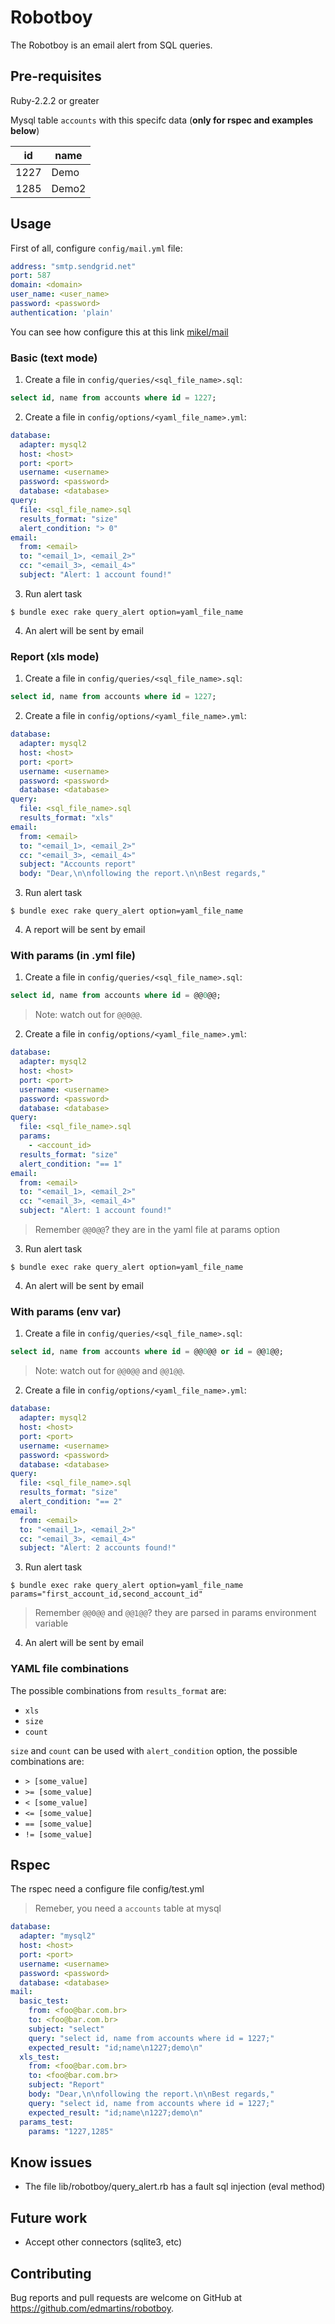 # Robotboy

The Robotboy is an email alert from SQL queries.

## Pre-requisites

Ruby-2.2.2 or greater

Mysql table ```accounts``` with this specifc data (**only for rspec and examples below**)

| id    | name  |
| ----- | ----- |
| 1227  | Demo  |
| 1285  | Demo2 |

## Usage

  First of all, configure ```config/mail.yml``` file:

  ```yaml
  address: "smtp.sendgrid.net"
  port: 587
  domain: <domain>
  user_name: <user_name>
  password: <password>
  authentication: 'plain'
  ```
  
  You can see how configure this at this link [mikel/mail](https://github.com/mikel/mail)

### Basic (text mode)

  1. Create a file in ```config/queries/<sql_file_name>.sql```:

  ```sql
  select id, name from accounts where id = 1227;
  ```

  2. Create a file in ```config/options/<yaml_file_name>.yml```:
  
  ```yaml
  database:
    adapter: mysql2
    host: <host>
    port: <port>
    username: <username>
    password: <password>
    database: <database>
  query:
    file: <sql_file_name>.sql
    results_format: "size"
    alert_condition: "> 0"
  email:
    from: <email>
    to: "<email_1>, <email_2>"
    cc: "<email_3>, <email_4>"
    subject: "Alert: 1 account found!"
  ```

  3. Run alert task

    $ bundle exec rake query_alert option=yaml_file_name

  4. An alert will be sent by email

### Report (xls mode)

  1. Create a file in ```config/queries/<sql_file_name>.sql```:

  ```sql
  select id, name from accounts where id = 1227;
  ```

  2. Create a file in ```config/options/<yaml_file_name>.yml```:
  
  ```yaml
  database:
    adapter: mysql2
    host: <host>
    port: <port>
    username: <username>
    password: <password>
    database: <database>
  query:
    file: <sql_file_name>.sql
    results_format: "xls"
  email:
    from: <email>
    to: "<email_1>, <email_2>"
    cc: "<email_3>, <email_4>"
    subject: "Accounts report"
    body: "Dear,\n\nfollowing the report.\n\nBest regards,"
  ```

  3. Run alert task

    $ bundle exec rake query_alert option=yaml_file_name

  4. A report will be sent by email

### With params (in .yml file)

  1. Create a file in ```config/queries/<sql_file_name>.sql```:

  ```sql
  select id, name from accounts where id = @@0@@;
  ```

  > Note: watch out for ```@@0@@```.

  2. Create a file in ```config/options/<yaml_file_name>.yml```:
  
  ```yaml
  database:
    adapter: mysql2
    host: <host>
    port: <port>
    username: <username>
    password: <password>
    database: <database>
  query:
    file: <sql_file_name>.sql
    params: 
      - <account_id>
    results_format: "size"
    alert_condition: "== 1"
  email:
    from: <email>
    to: "<email_1>, <email_2>"
    cc: "<email_3>, <email_4>"
    subject: "Alert: 1 account found!"
  ```

  > Remember ```@@0@@```? they are in the yaml file at params option

  3. Run alert task

    $ bundle exec rake query_alert option=yaml_file_name

  4. An alert will be sent by email

### With params (env var)

  1. Create a file in ```config/queries/<sql_file_name>.sql```:

  ```sql
  select id, name from accounts where id = @@0@@ or id = @@1@@;
  ```

  > Note: watch out for ```@@0@@``` and ```@@1@@```.

  2. Create a file in ```config/options/<yaml_file_name>.yml```:

  ```yaml
  database:
    adapter: mysql2
    host: <host>
    port: <port>
    username: <username>
    password: <password>
    database: <database>
  query:
    file: <sql_file_name>.sql
    results_format: "size"
    alert_condition: "== 2"
  email:
    from: <email>
    to: "<email_1>, <email_2>"
    cc: "<email_3>, <email_4>"
    subject: "Alert: 2 accounts found!"
  ```

  3. Run alert task

    $ bundle exec rake query_alert option=yaml_file_name params="first_account_id,second_account_id"
    
  > Remember ```@@0@@``` and ```@@1@@```? they are parsed in params environment variable

  4. An alert will be sent by email

### YAML file combinations

The possible combinations from ```results_format``` are:
  - ```xls```
  - ```size```
  - ```count```

```size``` and ```count``` can be used with ```alert_condition``` option, the possible combinations are:
  - ```> [some_value]```
  - ```>= [some_value]```
  - ```< [some_value]```
  - ```<= [some_value]```
  - ```== [some_value]```
  - ```!= [some_value]```

## Rspec

The rspec need a configure file config/test.yml

> Remeber, you need a ```accounts``` table at mysql

```yaml
database:
  adapter: "mysql2"
  host: <host>
  port: <port>
  username: <username>
  password: <password>
  database: <database>
mail:
  basic_test:
    from: <foo@bar.com.br>
    to: <foo@bar.com.br>
    subject: "select"
    query: "select id, name from accounts where id = 1227;"
    expected_result: "id;name\n1227;demo\n"
  xls_test:
    from: <foo@bar.com.br>
    to: <foo@bar.com.br>
    subject: "Report"
    body: "Dear,\n\nfollowing the report.\n\nBest regards,"
    query: "select id, name from accounts where id = 1227;"
    expected_result: "id;name\n1227;demo\n"
  params_test:
    params: "1227,1285"
```

## Know issues

- The file lib/robotboy/query_alert.rb has a fault sql injection (eval method)

## Future work

- Accept other connectors (sqlite3, etc)

## Contributing

Bug reports and pull requests are welcome on GitHub at https://github.com/edmartins/robotboy.

